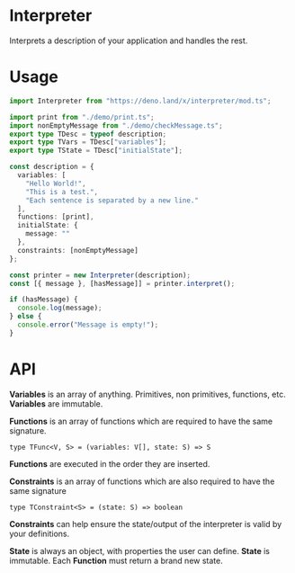 # Interpreter

Interprets a description of your application and handles the rest.

# Usage

```typescript
import Interpreter from "https://deno.land/x/interpreter/mod.ts";

import print from "./demo/print.ts";
import nonEmptyMessage from "./demo/checkMessage.ts";
export type TDesc = typeof description;
export type TVars = TDesc["variables"];
export type TState = TDesc["initialState"];

const description = {
  variables: [
    "Hello World!",
    "This is a test.",
    "Each sentence is separated by a new line."
  ],
  functions: [print],
  initialState: {
    message: ""
  },
  constraints: [nonEmptyMessage]
};

const printer = new Interpreter(description);
const [{ message }, [hasMessage]] = printer.interpret();

if (hasMessage) {
  console.log(message);
} else {
  console.error("Message is empty!");
}
```

# API

**Variables** is an array of anything. Primitives, non primitives, functions, etc. **Variables** are immutable.

**Functions** is an array of functions which are required to have the same signature. 

```
type TFunc<V, S> = (variables: V[], state: S) => S
```

**Functions** are executed in the order they are inserted.

**Constraints** is an array of functions which are also required to have the same signature

```
type TConstraint<S> = (state: S) => boolean
```

**Constraints** can help ensure the state/output of the interpreter is valid by your definitions.

**State** is always an object, with properties the user can define. **State** is immutable. Each **Function** must return a brand new state.